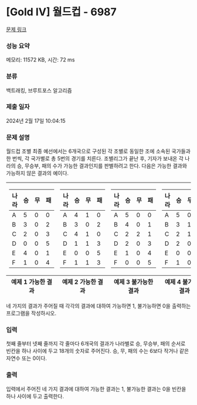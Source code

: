 # [Gold IV] 월드컵 - 6987 

[문제 링크](https://www.acmicpc.net/problem/6987) 

### 성능 요약

메모리: 11572 KB, 시간: 72 ms

### 분류

백트래킹, 브루트포스 알고리즘

### 제출 일자

2024년 2월 17일 10:04:15

### 문제 설명

<p>월드컵 조별 최종 예선에서는 6개국으로 구성된 각 조별로 동일한 조에 소속된 국가들과 한 번씩, 각 국가별로 총 5번의 경기를 치른다. 조별리그가 끝난 후, 기자가 보내온 각 나라의 승, 무승부, 패의 수가 가능한 결과인지를 판별하려고 한다. 다음은 가능한 결과와 가능하지 않은 결과의 예이다.</p>

<table class="table table-bordered" style="width: 100%;">
	<tbody>
		<tr>
			<td style="text-align: center; width: 25%;">
			<table class="table table-bordered td-center th-center">
				<thead>
					<tr>
						<th>나라</th>
						<th>승</th>
						<th>무</th>
						<th>패</th>
					</tr>
				</thead>
				<tbody>
					<tr>
						<td>A</td>
						<td>5</td>
						<td>0</td>
						<td>0</td>
					</tr>
					<tr>
						<td>B</td>
						<td>3</td>
						<td>0</td>
						<td>2</td>
					</tr>
					<tr>
						<td>C</td>
						<td>2</td>
						<td>0</td>
						<td>3</td>
					</tr>
					<tr>
						<td>D</td>
						<td>0</td>
						<td>0</td>
						<td>5</td>
					</tr>
					<tr>
						<td>E</td>
						<td>4</td>
						<td>0</td>
						<td>1</td>
					</tr>
					<tr>
						<td>F</td>
						<td>1</td>
						<td>0</td>
						<td>4</td>
					</tr>
				</tbody>
			</table>
			</td>
			<td style="text-align: center; width: 25%;">
			<table class="table table-bordered td-center th-center">
				<thead>
					<tr>
						<th>나라</th>
						<th>승</th>
						<th>무</th>
						<th>패</th>
					</tr>
				</thead>
				<tbody>
					<tr>
						<td>A</td>
						<td>4</td>
						<td>1</td>
						<td>0</td>
					</tr>
					<tr>
						<td>B</td>
						<td>3</td>
						<td>0</td>
						<td>2</td>
					</tr>
					<tr>
						<td>C</td>
						<td>4</td>
						<td>1</td>
						<td>0</td>
					</tr>
					<tr>
						<td>D</td>
						<td>1</td>
						<td>1</td>
						<td>3</td>
					</tr>
					<tr>
						<td>E</td>
						<td>0</td>
						<td>0</td>
						<td>5</td>
					</tr>
					<tr>
						<td>F</td>
						<td>1</td>
						<td>1</td>
						<td>3</td>
					</tr>
				</tbody>
			</table>
			</td>
			<td style="text-align: center; width: 25%;">
			<table class="table table-bordered td-center th-center">
				<thead>
					<tr>
						<th>나라</th>
						<th>승</th>
						<th>무</th>
						<th>패</th>
					</tr>
				</thead>
				<tbody>
					<tr>
						<td>A</td>
						<td>5</td>
						<td>0</td>
						<td>0</td>
					</tr>
					<tr>
						<td>B</td>
						<td>4</td>
						<td>0</td>
						<td>1</td>
					</tr>
					<tr>
						<td>C</td>
						<td>2</td>
						<td>2</td>
						<td>1</td>
					</tr>
					<tr>
						<td>D</td>
						<td>2</td>
						<td>0</td>
						<td>3</td>
					</tr>
					<tr>
						<td>E</td>
						<td>1</td>
						<td>0</td>
						<td>4</td>
					</tr>
					<tr>
						<td>F</td>
						<td>0</td>
						<td>0</td>
						<td>5</td>
					</tr>
				</tbody>
			</table>
			</td>
			<td style="text-align: center; width: 25%;">
			<table class="table table-bordered td-center th-center">
				<thead>
					<tr>
						<th>나라</th>
						<th>승</th>
						<th>무</th>
						<th>패</th>
					</tr>
				</thead>
				<tbody>
					<tr>
						<td>A</td>
						<td>5</td>
						<td>0</td>
						<td>0</td>
					</tr>
					<tr>
						<td>B</td>
						<td>3</td>
						<td>1</td>
						<td>1</td>
					</tr>
					<tr>
						<td>C</td>
						<td>2</td>
						<td>1</td>
						<td>1</td>
					</tr>
					<tr>
						<td>D</td>
						<td>2</td>
						<td>0</td>
						<td>3</td>
					</tr>
					<tr>
						<td>E</td>
						<td>0</td>
						<td>0</td>
						<td>5</td>
					</tr>
					<tr>
						<td>F</td>
						<td>1</td>
						<td>0</td>
						<td>4</td>
					</tr>
				</tbody>
			</table>
			</td>
		</tr>
	</tbody>
	<tfoot>
		<tr>
			<th style="text-align: center; width: 25%;">예제 1 가능한 결과</th>
			<th style="text-align: center; width: 25%;">예제 2 가능한 결과</th>
			<th style="text-align: center; width: 25%;">예제 3 불가능한 결과</th>
			<th style="text-align: center; width: 25%;">예제 4 불가능한 결과</th>
		</tr>
	</tfoot>
</table>

<p>네 가지의 결과가 주어질 때 각각의 결과에 대하여 가능하면 1, 불가능하면 0을 출력하는 프로그램을 작성하시오.</p>

### 입력 

 <p>첫째 줄부터 넷째 줄까지 각 줄마다 6개국의 결과가 나라별로 승, 무승부, 패의 순서로 빈칸을 하나 사이에 두고 18개의 숫자로 주어진다. 승, 무, 패의 수는 6보다 작거나 같은 자연수 또는 0이다.</p>

### 출력 

 <p>입력에서 주어진 네 가지 결과에 대하여 가능한 결과는 1, 불가능한 결과는 0을 빈칸을 하나 사이에 두고 출력한다.</p>

